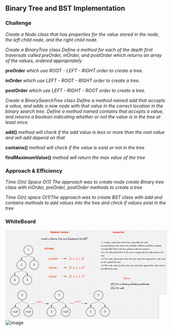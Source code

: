 ## Binary Tree and BST Implementation

### Challenge

_Create a Node class that has properties for the value stored in the node, the left child node, and the right child node._

_Create a BinaryTree class Define a method for each of the depth first traversals called preOrder, inOrder, and postOrder which returns an array of the values, ordered appropriately_

**preOrder** _which use ROOT - LEFT - RIGHT order to create a tree._

**inOrder** _which use LEFT - ROOT - RIGHT order to create a tree._

**postOrder** _which use LEFT - RIGHT - ROOT order to create a tree._

_Create a BinarySearchTree class_
_Define a method named add that accepts a value, and adds a new node with that value in the correct location in the binary search tree._
_Define a method named contains that accepts a value, and returns a boolean indicating whether or not the value is in the tree at least once._

**add()** _method will check if the add value is less or more than the root value and will add depend on that_

**contains()** _method will check if the value is esist or not in the tree_

**findMaximumValue()** _method will return the max value of the tree_

### Approach & Efficiency

_Time O(n) Space O(1) The approach was to create node create Binary tree class with inOrder, preOrder, postOrder methods to create a tree_

_Time O(n) space O(1)The approach was to create BST class with add and contains methods to add values into the tree and chrck if values exist in the tree_

### WhiteBoard

![image](../../../assets/ch15.PNG)
![image](../../../assets/ch116.PNG)
